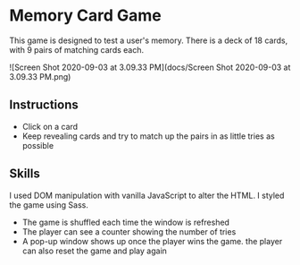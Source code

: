 # Memory Card Game

This game is designed to test a user's memory. There is a deck of 18 cards, with 9 pairs of matching cards each.

![Screen Shot 2020-09-03 at 3.09.33 PM](docs/Screen Shot 2020-09-03 at 3.09.33 PM.png)

## Instructions

* Click on a card
* Keep revealing cards and try to match up the pairs in as little tries as possible



## Skills

I used DOM manipulation with vanilla JavaScript to alter the HTML. I styled the game using Sass.

* The game is shuffled each time the window is refreshed
* The player can see a counter showing the number of tries 
* A pop-up window shows up once the player wins the game. the player can also reset the game and play again

